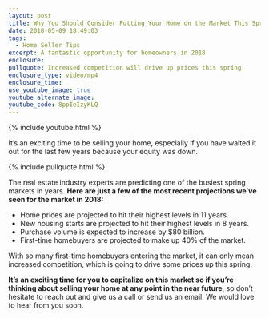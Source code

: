 ```yaml
---
layout: post
title: Why You Should Consider Putting Your Home on the Market This Spring
date: 2018-05-09 18:49:03
tags:
  - Home Seller Tips
excerpt: A fantastic opportunity for homeowners in 2018
enclosure:
pullquote: Increased competition will drive up prices this spring.
enclosure_type: video/mp4
enclosure_time:
use_youtube_image: true
youtube_alternate_image:
youtube_code: 8ppIeIzyKLQ
---
```


{% include youtube.html %}

It’s an exciting time to be selling your home, especially if you have waited it out for the last few years because your equity was down.

{% include pullquote.html %}

The real estate industry experts are predicting one of the busiest spring markets in years. **Here are just a few of the most recent projections we’ve seen for the market in 2018:**

* Home prices are projected to hit their highest levels in 11 years.
* New housing starts are projected to hit their highest levels in 8 years.
* Purchase volume is expected to increase by $80 billion.
* First-time homebuyers are projected to make up 40% of the market.

With so many first-time homebuyers entering the market, it can only mean increased competition, which is going to drive some prices up this spring.

**It’s an exciting time for you to capitalize on this market so if you’re thinking about selling your home at any point in the near future**, so don’t hesitate to reach out and give us a call or send us an email. We would love to hear from you soon.
